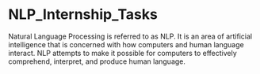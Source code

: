 # NLP_Internship_Tasks
Natural Language Processing is referred to as NLP. It is an area  of artificial intelligence that is concerned with how computers  and human language interact. NLP attempts to make it  possible for computers to effectively comprehend, interpret,  and produce human language. 
